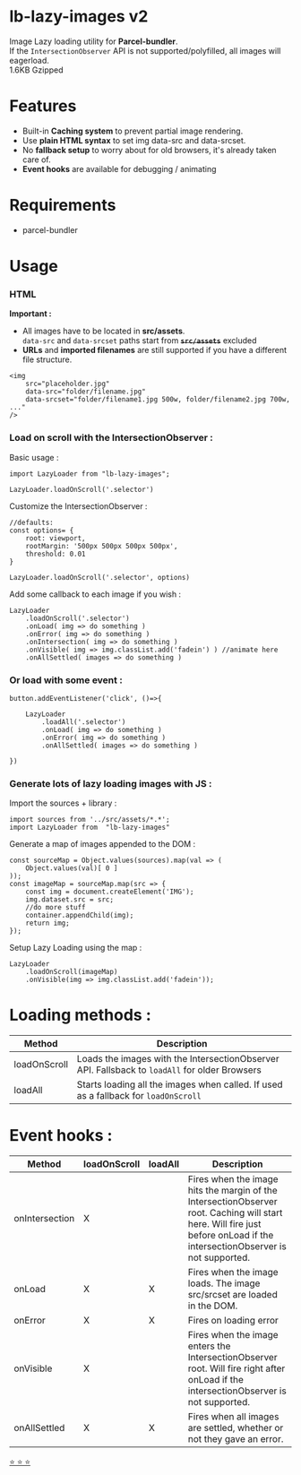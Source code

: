 # lb-lazy-images v2

Image Lazy loading utility for **Parcel-bundler**.  
If the `IntersectionObserver` API is not supported/polyfilled, all images will eagerload.  
1.6KB Gzipped

# Features

- Built-in **Caching system** to prevent partial image rendering.
- Use **plain HTML syntax** to set img data-src and data-srcset.
- No **fallback setup** to worry about for old browsers, it's already taken care of.
- **Event hooks** are available for debugging / animating

# Requirements
- parcel-bundler

# Usage

### HTML

**Important :** 
- All images have to be located in **src/assets**.   
`data-src` and `data-srcset` paths start from **~~`src/assets`~~** excluded
- **URLs** and **imported filenames** are still supported if you have a different file structure.

```
<img 
	src="placeholder.jpg" 
	data-src="folder/filename.jpg"
	data-srcset="folder/filename1.jpg 500w, folder/filename2.jpg 700w, ..."
/>
```

### Load on scroll with the IntersectionObserver :

Basic usage :
```
import LazyLoader from "lb-lazy-images";

LazyLoader.loadOnScroll('.selector')
```

Customize the IntersectionObserver :
```
//defaults:
const options= {
	root: viewport,
	rootMargin: '500px 500px 500px 500px',
	threshold: 0.01
}

LazyLoader.loadOnScroll('.selector', options)
```

Add some callback to each image if you wish :
```
LazyLoader
	.loadOnScroll('.selector')
	.onLoad( img => do something )
	.onError( img => do something )
	.onIntersection( img => do something )
	.onVisible( img => img.classList.add('fadein') ) //animate here
	.onAllSettled( images => do something )

```

### Or load with some event :

```
button.addEventListener('click', ()=>{

	LazyLoader
		.loadAll('.selector')
		.onLoad( img => do something )
		.onError( img => do something )
		.onAllSettled( images => do something )

})
```

### Generate lots of lazy loading images with JS :

Import the sources + library : 
```
import sources from '../src/assets/*.*';
import LazyLoader from  "lb-lazy-images"
```
Generate a map of images appended to the DOM :
```
const sourceMap = Object.values(sources).map(val => (
	Object.values(val)[ 0 ]
));
const imageMap = sourceMap.map(src => {
	const img = document.createElement('IMG');
	img.dataset.src = src;
	//do more stuff
	container.appendChild(img);
	return img;
});
```
Setup Lazy Loading using the map :
```
LazyLoader
	.loadOnScroll(imageMap)
	.onVisible(img => img.classList.add('fadein'));
```

# Loading methods :

| Method       | Description
| ------------ | --------------------------------
| loadOnScroll | Loads the images with the IntersectionObserver API. Fallsback to `loadAll` for older Browsers |
| loadAll      | Starts loading all the images when called. If used as a fallback for `loadOnScroll` 

# Event hooks : 

| Method         |  loadOnScroll | loadAll  | Description
| -------------- | ------------- | -------- | ---------
| onIntersection | X             |          | Fires when the image hits the margin of the IntersectionObserver root. Caching will start here. Will fire just before onLoad if the intersectionObserver is not supported.
| onLoad         | X             | X        | Fires when the image loads. The image src/srcset are loaded in the DOM. 
| onError        | X             | X        | Fires on loading error
| onVisible      | X             |          | Fires when the image enters the IntersectionObserver root. Will fire right after onLoad if the intersectionObserver is not supported.
| onAllSettled   | X             | X        | Fires when all images are settled, whether or not they gave an error.


[⭐ ⭐ ⭐](https://github.com/L-Blondy/lb-lazy-images)


